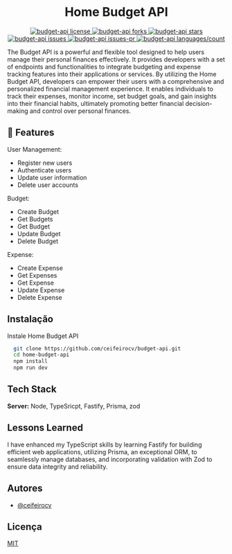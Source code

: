 <h1 align="center">Home Budget API</h1>
<p align="center">
  <a href="https://github.com/ceifeirocv/budget-api/blob/master/LICENSE" target="_blank">
    <img src="https://img.shields.io/github/license/ceifeirocv/budget-api?style=flat-square" alt="budget-api license" />
  </a>
  <a href="https://github.com/ceifeirocv/budget-api/fork" target="_blank">
    <img src="https://img.shields.io/github/forks/ceifeirocv/budget-api?style=flat-square" alt="budget-api forks" />
  </a>
  <a href="https://github.com/ceifeirocv/budget-api/stargazers" target="_blank">
    <img src="https://img.shields.io/github/stars/ceifeirocv/budget-api?style=flat-square" alt="budget-api stars" />
  </a>
  <a href="https://github.com/ceifeirocv/budget-api/issues" target="_blank">
    <img src="https://img.shields.io/github/issues/ceifeirocv/budget-api?style=flat-square" alt="budget-api issues" />
  </a>
  <a href="https://github.com/ceifeirocv/budget-api/pulls" target="_blank">
    <img src="https://img.shields.io/github/issues-pr/ceifeirocv/budget-api?style=flat-square" alt="budget-api issues-pr" />
  </a>
  <a href="https://github.com/ceifeirocv/budget-api/" target="_blank">
    <img src="https://img.shields.io/github/languages/count/ceifeirocv/budget-api?style=flat-square" alt="budget-api languages/count" />
  </a>
</p>

The Budget API is a powerful and flexible tool designed to help users manage their personal finances effectively. It provides developers with a set of endpoints and functionalities to integrate budgeting and expense tracking features into their applications or services.
By utilizing the Home Budget API, developers can empower their users with a comprehensive and personalized financial management experience. It enables individuals to track their expenses, monitor income, set budget goals, and gain insights into their financial habits, ultimately promoting better financial decision-making and control over personal finances.

## 🧐 Features
User Management:
- Register new users
- Authenticate users
- Update user information
- Delete user accounts

Budget:
- Create Budget
- Get Budgets
- Get Budget
- Update Budget
- Delete Budget

Expense:
- Create Expense
- Get Expenses
- Get Expense
- Update Expense
- Delete Expense

## Instalação

Instale Home Budget API

```bash
  git clone https://github.com/ceifeirocv/budget-api.git
  cd home-budget-api
  npm install
  npm run dev
```

## Tech Stack

**Server:** Node, TypeSricpt, Fastify, Prisma, zod

## Lessons Learned

I have enhanced my TypeScript skills by learning Fastify for building efficient web applications, utilizing Prisma, an exceptional ORM, to seamlessly manage databases, and incorporating validation with Zod to ensure data integrity and reliability.

## Autores

- [@ceifeirocv](https://www.github.com/ceifeirocv)


## Licença

[MIT](https://choosealicense.com/licenses/mit/)



